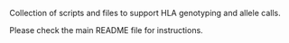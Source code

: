 
Collection of scripts and files to support HLA genotyping and allele calls. 

Please check the main README file for instructions.

